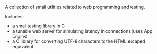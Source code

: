 A collection of small utilities related to web programming and testing.

Includes:

  * a small testing library in C
  * a tunable web server for simulating latency in connections (uses App Engine)
  * a C library for converting UTF-8 characters to the HTML escaped equivalent